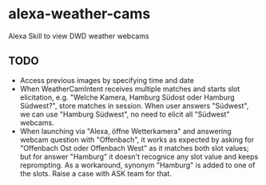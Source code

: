 # alexa-weather-cams
Alexa Skill to view DWD weather webcams

## TODO
- Access previous images by specifying time and date
- When WeatherCamIntent receives multiple matches and starts slot elicitation, e.g.
  "Welche Kamera, Hamburg Südost oder Hamburg Südwest?", store matches in session. When user
  answers "Südwest", we can use "Hamburg Südwest", no need to elicit all "Südwest" webcams.
- When launching via "Alexa, öffne Wetterkamera" and answering webcam question with "Offenbach",
  it works as expected by asking for "Offenbach Ost oder Offenbach West" as it matches both slot
  values; but for answer "Hamburg" it doesn't recognice any slot value and keeps reprompting.
  As a workaround, synonym "Hamburg" is added to one of the slots. Raise a case with ASK team for that.
